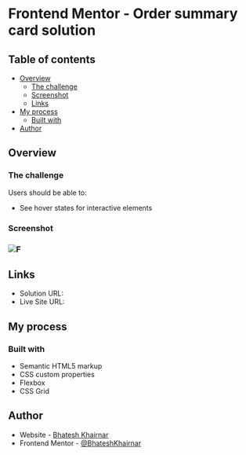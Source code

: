 # Frontend Mentor - Order summary card solution

## Table of contents

- [Overview](#overview)
  - [The challenge](#the-challenge)
  - [Screenshot](#screenshot)
  - [Links](#links)
- [My process](#my-process)
  - [Built with](#built-with)
- [Author](#author)

## Overview

### The challenge

Users should be able to:

- See hover states for interactive elements

### Screenshot

### ![F](https://github.com/BhateshKhairnar/Profile-Card-Component/assets/111328681/c65255f7-0714-4903-b061-fcc6b8e37fee)

## Links

- Solution URL: []()
- Live Site URL: []()

## My process

### Built with

- Semantic HTML5 markup
- CSS custom properties
- Flexbox
- CSS Grid


## Author

- Website - [Bhatesh Khairnar](https://www.your-site.com)
- Frontend Mentor - [@BhateshKhairnar](https://www.frontendmentor.io/profile/BhateshKhairnar)

